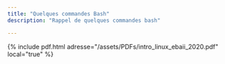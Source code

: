 ```yaml
---
title: "Quelques commandes Bash"
description: "Rappel de quelques commandes bash"

---
```


{% include pdf.html adresse="/assets/PDFs/intro_linux_ebaii_2020.pdf" local="true" %}
